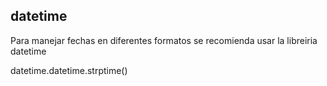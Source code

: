 
## datetime
Para manejar fechas en diferentes formatos se recomienda usar la libreiria  datetime

datetime.datetime.strptime()